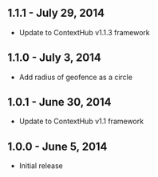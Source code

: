 ## 1.1.1 - July 29, 2014
- Update to ContextHub v1.1.3 framework

## 1.1.0 - July 3, 2014
- Add radius of geofence as a circle

## 1.0.1 - June 30, 2014
- Update to ContextHub v1.1 framework

## 1.0.0 - June 5, 2014
- Initial release